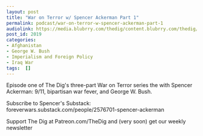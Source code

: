 ```yaml
---
layout: post
title: "War on Terror w/ Spencer Ackerman Part 1"
permalink: podcast/war-on-terror-w-spencer-ackerman-part-1
audiolink: https://media.blubrry.com/thedig/content.blubrry.com/thedig/The_Dig-EP_320-Ackerman.mp3
post_id: 2019
categories: 
- Afghanistan
- George W. Bush
- Imperialism and Foreign Policy
- Iraq War
tags:  []
---
```


Episode one of The Dig's three-part War on Terror series the with Spencer Ackerman: 9/11, bipartisan war fever, and George W. Bush.

Subscribe to Spencer's Substack: foreverwars.substack.com/people/2576701-spencer-ackerman

Support The Dig at Patreon.com/TheDig and (very soon) get our weekly newsletter
